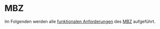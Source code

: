 # MBZ

Im Folgenden werden alle [funktionalen Anforderungen](Funktionale-Anforderungen-GE.md) des [MBZ](MBZ-GE.md) aufgeführt.